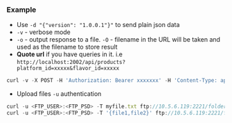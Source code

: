 ### Example
* Use `-d "{"version": "1.0.0.1"}"` to send plain json data
* `-v` - verbose mode
* `-o` - output response to a file. `-O` - filename in the URL will be taken and used as the filename to store result
* **Quote url** if you have queries in it. i.e `http://localhost:2002/api/products?platform_id=xxxxx&flavor_id=xxxxx`

```javascript
curl -v -X POST -H 'Authorization: Bearer xxxxxxx' -H 'Content-Type: application/json' http://localhost:2202/api/platforms/xxxxxx/firmware -d '@firmware.json' -o 'output.md'
```
* Upload files
`-u` authentication
``` javascript
curl -u <FTP_USER>:<FTP_PSD> -T myfile.txt ftp://10.5.6.119:2221/folder
curl -u <FTP_USER>:<FTP_PSD> -T '{file1,file2}' ftp://10.5.6.119:2221/folder
```

